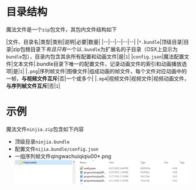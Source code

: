 # 目录结构

魔法文件是一个`zip`包文件，其包内文件结构如下

|文件、目录名|类型|类别|说明|必要|数量|
|--|--|--|--|--|
|`*.bundle`|顶级目录|目录|zip包根目录下*有且只有*一个以`.bundle`为扩展名的子目录（OSX上显示为`bundle`包），目录内包含其余所有配置和动画文件|是|`1`|
|`config.json`|魔法配置文件|文本文件|.bundle目录下唯一的配置文件，记录动画文件的索引和动画播放选项|是|`1`|
|`.png`|序列帧文件|图像文件|组成动画的帧文件，每个文件对应动画中的一帧，**与视频文件互斥**|否|一个或多个|
|`.mp4`|视频文件|视频文件|视频动画文件，**与序列帧文件互斥**|否|`1`|

# 示例
魔法文件`ninjia.zip`包含如下内容
+ 顶级目录`ninjia.bundle`
+ 配置文件`nijia.bundle/config.json`
+ 一组序列帧文件qingwachuiqiqiu00*.png
![](img/bundle.PNG)
